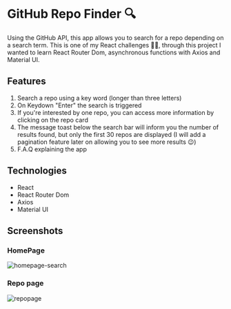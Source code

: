 # GitHub Repo Finder 🔍

Using the GitHub API, this app allows you to search for a repo depending on a search term. This is one of my React challenges 💪🏼, through this project I wanted to learn React Router Dom, asynchronous functions with Axios and Material UI.

## Features
1. Search a repo using a key word (longer than three letters)
2. On Keydown "Enter" the search is triggered
3. If you're interested by one repo, you can access more information by clicking on the repo card
4. The message toast below the search bar will inform you the number of results found, but only the first 30 repos are displayed (I will add a pagination feature later on allowing you to see more results 😉)
5. F.A.Q explaining the app

## Technologies
- React
- React Router Dom
- Axios
- Material UI

## Screenshots
### HomePage
![homepage-search](https://github.com/Cristina-fruitsPunchSamurai/Github-repo-finder/assets/108081381/23258290-5a4e-4fc8-b8bd-faf37a4aadb2)

### Repo page
![repopage](https://github.com/Cristina-fruitsPunchSamurai/Github-repo-finder/assets/108081381/886d4372-ea15-42f3-a322-50409ef50525)

